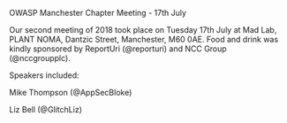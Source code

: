 OWASP Manchester Chapter Meeting - 17th July

Our second meeting of 2018 took place on Tuesday 17th July at Mad Lab,
PLANT NOMA, Dantzic Street, Manchester, M60 0AE. Food and drink was
kindly sponsored by ReportUri (@reporturi) and NCC Group (@nccgroupplc).

Speakers included:

Mike Thompson (@AppSecBloke)

Liz Bell (@GlitchLiz)